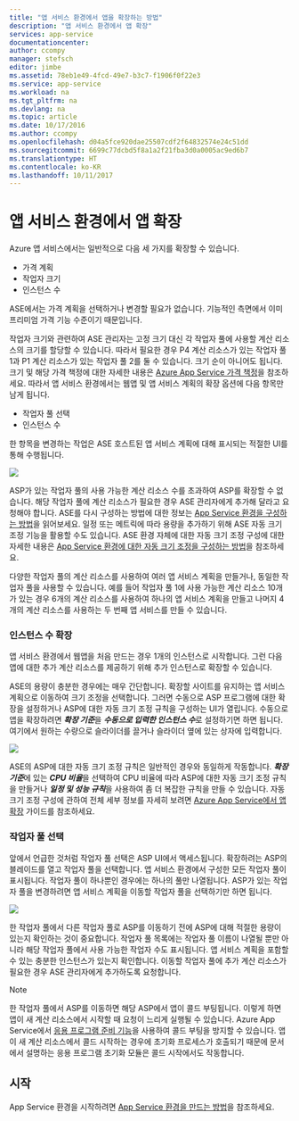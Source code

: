 ```yaml
---
title: "앱 서비스 환경에서 앱을 확장하는 방법"
description: "앱 서비스 환경에서 앱 확장"
services: app-service
documentationcenter: 
author: ccompy
manager: stefsch
editor: jimbe
ms.assetid: 78eb1e49-4fcd-49e7-b3c7-f1906f0f22e3
ms.service: app-service
ms.workload: na
ms.tgt_pltfrm: na
ms.devlang: na
ms.topic: article
ms.date: 10/17/2016
ms.author: ccompy
ms.openlocfilehash: d04a5fce920dae25507cdf2f64832574e24c51dd
ms.sourcegitcommit: 6699c77dcbd5f8a1a2f21fba3d0a0005ac9ed6b7
ms.translationtype: HT
ms.contentlocale: ko-KR
ms.lasthandoff: 10/11/2017
---
```

# <a name="scaling-apps-in-an-app-service-environment"></a>앱 서비스 환경에서 앱 확장
Azure 앱 서비스에서는 일반적으로 다음 세 가지를 확장할 수 있습니다.

* 가격 계획
* 작업자 크기 
* 인스턴스 수

ASE에서는 가격 계획을 선택하거나 변경할 필요가 없습니다.  기능적인 측면에서 이미 프리미엄 가격 기능 수준이기 때문입니다.  

작업자 크기와 관련하여 ASE 관리자는 고정 크기 대신 각 작업자 풀에 사용할 계산 리소스의 크기를 할당할 수 있습니다.  따라서 필요한 경우 P4 계산 리소스가 있는 작업자 풀 1과 P1 계산 리소스가 있는 작업자 풀 2를 둘 수 있습니다.  크기 순이 아니어도 됩니다.  크기 및 해당 가격 책정에 대한 자세한 내용은 [Azure App Service 가격 책정][AppServicePricing]을 참조하세요.  따라서 앱 서비스 환경에서는 웹앱 및 앱 서비스 계획의 확장 옵션에 다음 항목만 남게 됩니다.

* 작업자 풀 선택
* 인스턴스 수

한 항목을 변경하는 작업은 ASE 호스트된 앱 서비스 계획에 대해 표시되는 적절한 UI를 통해 수행됩니다.  

![][1]

ASP가 있는 작업자 풀의 사용 가능한 계산 리소스 수를 초과하여 ASP를 확장할 수 없습니다.  해당 작업자 풀에 계산 리소스가 필요한 경우 ASE 관리자에게 추가해 달라고 요청해야 합니다.  ASE를 다시 구성하는 방법에 대한 정보는 [App Service 환경을 구성하는 방법][HowtoConfigureASE]을 읽어보세요.  일정 또는 메트릭에 따라 용량을 추가하기 위해 ASE 자동 크기 조정 기능을 활용할 수도 있습니다.  ASE 환경 자체에 대한 자동 크기 조정 구성에 대한 자세한 내용은 [App Service 환경에 대한 자동 크기 조정을 구성하는 방법][ASEAutoscale]을 참조하세요.

다양한 작업자 풀의 계산 리소스를 사용하여 여러 앱 서비스 계획을 만들거나, 동일한 작업자 풀을 사용할 수 있습니다.  예를 들어 작업자 풀 1에 사용 가능한 계산 리소스 10개가 있는 경우 6개의 계산 리소스를 사용하여 하나의 앱 서비스 계획을 만들고 나머지 4개의 계산 리소스를 사용하는 두 번째 앱 서비스를 만들 수 있습니다.

### <a name="scaling-the-number-of-instances"></a>인스턴스 수 확장
앱 서비스 환경에서 웹앱을 처음 만드는 경우 1개의 인스턴스로 시작합니다.  그런 다음 앱에 대한 추가 계산 리소스를 제공하기 위해 추가 인스턴스로 확장할 수 있습니다.   

ASE의 용량이 충분한 경우에는 매우 간단합니다.  확장할 사이트를 유지하는 앱 서비스 계획으로 이동하여 크기 조정을 선택합니다.  그러면 수동으로 ASP 프로그램에 대한 확장을 설정하거나 ASP에 대한 자동 크기 조정 규칙을 구성하는 UI가 열립니다.  수동으로 앱을 확장하려면 ***확장 기준***을 ***수동으로 입력한 인스턴스 수***로 설정하기면 하면 됩니다.  여기에서 원하는 수량으로 슬라이더를 끌거나 슬라이더 옆에 있는 상자에 입력합니다.  

![][2] 

ASE의 ASP에 대한 자동 크기 조정 규칙은 일반적인 경우와 동일하게 작동합니다.  ***확장 기준***에 있는 ***CPU 비율***을 선택하여 CPU 비율에 따라 ASP에 대한 자동 크기 조정 규칙을 만들거나 ***일정 및 성능 규칙***을 사용하여 좀 더 복잡한 규칙을 만들 수 있습니다.  자동 크기 조정 구성에 관하여 전체 세부 정보를 자세히 보려면 [Azure App Service에서 앱 확장][AppScale] 가이드를 참조하세요. 

### <a name="worker-pool-selection"></a>작업자 풀 선택
앞에서 언급한 것처럼 작업자 풀 선택은 ASP UI에서 액세스됩니다.  확장하려는 ASP의 블레이드를 열고 작업자 풀을 선택합니다.  앱 서비스 환경에서 구성한 모든 작업자 풀이 표시됩니다.  작업자 풀이 하나뿐인 경우에는 하나의 풀만 나열됩니다.  ASP가 있는 작업자 풀을 변경하려면 앱 서비스 계획을 이동할 작업자 풀을 선택하기만 하면 됩니다.  

![][3]

한 작업자 풀에서 다른 작업자 풀로 ASP를 이동하기 전에 ASP에 대해 적절한 용량이 있는지 확인하는 것이 중요합니다.  작업자 풀 목록에는 작업자 풀 이름이 나열될 뿐만 아니라 해당 작업자 풀에서 사용 가능한 작업자 수도 표시됩니다.  앱 서비스 계획을 포함할 수 있는 충분한 인스턴스가 있는지 확인합니다.  이동할 작업자 풀에 추가 계산 리소스가 필요한 경우 ASE 관리자에게 추가하도록 요청합니다.  

> [!NOTE]
> 한 작업자 풀에서 ASP를 이동하면 해당 ASP에서 앱이 콜드 부팅됩니다.  이렇게 하면 앱이 새 계산 리소스에서 시작할 때 요청이 느리게 실행될 수 있습니다.  Azure App Service에서 [응용 프로그램 준비 기능][AppWarmup]을 사용하여 콜드 부팅을 방지할 수 있습니다.  앱이 새 계산 리소스에서 콜드 시작하는 경우에 초기화 프로세스가 호출되기 때문에 문서에서 설명하는 응용 프로그램 초기화 모듈은 콜드 시작에서도 작동합니다. 
> 
> 

## <a name="getting-started"></a>시작
App Service 환경을 시작하려면 [App Service 환경을 만드는 방법][HowtoCreateASE]을 참조하세요.

<!--Image references-->
[1]: ./media/app-service-web-scale-a-web-app-in-an-app-service-environment/aseappscale-aspblade.png
[2]: ./media/app-service-web-scale-a-web-app-in-an-app-service-environment/aseappscale-manualscale.png
[3]: ./media/app-service-web-scale-a-web-app-in-an-app-service-environment/aseappscale-sizescale.png

<!--Links-->
[WhatisASE]: app-service-app-service-environment-intro.md
[ScaleWebapp]: ../web-sites-scale.md
[HowtoCreateASE]: app-service-web-how-to-create-an-app-service-environment.md
[HowtoConfigureASE]: app-service-web-configure-an-app-service-environment.md
[CreateWebappinASE]: app-service-web-how-to-create-a-web-app-in-an-ase.md
[Appserviceplans]: ../azure-web-sites-web-hosting-plans-in-depth-overview.md
[AppServicePricing]: http://azure.microsoft.com/pricing/details/app-service/ 
[ASEAutoscale]: app-service-environment-auto-scale.md
[AppScale]: ../web-sites-scale.md
[AppWarmup]: http://ruslany.net/2015/09/how-to-warm-up-azure-web-app-during-deployment-slots-swap/
